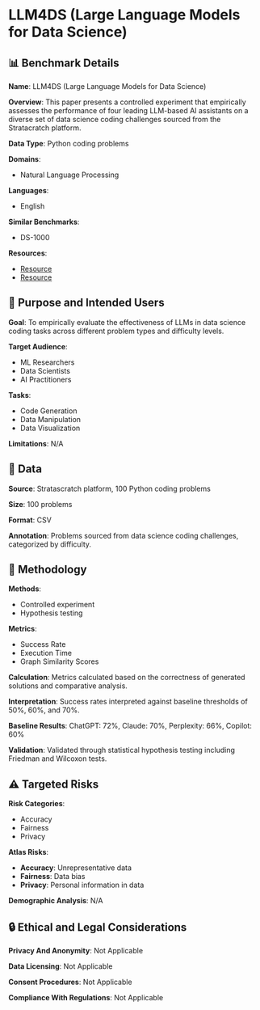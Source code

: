 # LLM4DS (Large Language Models for Data Science)

## 📊 Benchmark Details

**Name**: LLM4DS (Large Language Models for Data Science)

**Overview**: This paper presents a controlled experiment that empirically assesses the performance of four leading LLM-based AI assistants on a diverse set of data science coding challenges sourced from the Stratacratch platform.

**Data Type**: Python coding problems

**Domains**:
- Natural Language Processing

**Languages**:
- English

**Similar Benchmarks**:
- DS-1000

**Resources**:
- [Resource](https://doi.org/10.5281/zenodo.14064111)
- [Resource](https://www.stratascratch.com/)

## 🎯 Purpose and Intended Users

**Goal**: To empirically evaluate the effectiveness of LLMs in data science coding tasks across different problem types and difficulty levels.

**Target Audience**:
- ML Researchers
- Data Scientists
- AI Practitioners

**Tasks**:
- Code Generation
- Data Manipulation
- Data Visualization

**Limitations**: N/A

## 💾 Data

**Source**: Stratascratch platform, 100 Python coding problems

**Size**: 100 problems

**Format**: CSV

**Annotation**: Problems sourced from data science coding challenges, categorized by difficulty.

## 🔬 Methodology

**Methods**:
- Controlled experiment
- Hypothesis testing

**Metrics**:
- Success Rate
- Execution Time
- Graph Similarity Scores

**Calculation**: Metrics calculated based on the correctness of generated solutions and comparative analysis.

**Interpretation**: Success rates interpreted against baseline thresholds of 50%, 60%, and 70%.

**Baseline Results**: ChatGPT: 72%, Claude: 70%, Perplexity: 66%, Copilot: 60%

**Validation**: Validated through statistical hypothesis testing including Friedman and Wilcoxon tests.

## ⚠️ Targeted Risks

**Risk Categories**:
- Accuracy
- Fairness
- Privacy

**Atlas Risks**:
- **Accuracy**: Unrepresentative data
- **Fairness**: Data bias
- **Privacy**: Personal information in data

**Demographic Analysis**: N/A

## 🔒 Ethical and Legal Considerations

**Privacy And Anonymity**: Not Applicable

**Data Licensing**: Not Applicable

**Consent Procedures**: Not Applicable

**Compliance With Regulations**: Not Applicable
